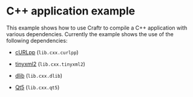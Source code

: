 # C++ application example

This example shows how to use Craftr to compile a C++ application with
various dependencies. Currently the example shows the use of the following
dependencies:

- [cURLpp][] (`lib.cxx.curlpp`)
- [tinyxml2][] (`lib.cxx.tinyxml2`)
- [dlib][] (`lib.cxx.dlib`)
- [Qt5][] (`lib.cxx.qt5`)


  [cURLpp]: http://www.curlpp.org/
  [tinyxml2]: https://github.com/leethomason/tinyxml2
  [dlib]: http://dlib.net/
  [Qt5]: https://www.qt.io/
